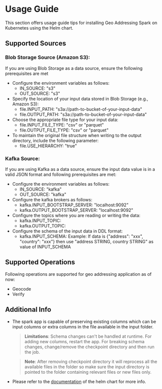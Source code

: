 # Usage Guide

This section offers usage guide tips for installing Geo Addressing Spark on Kubernetes using the Helm chart.

## Supported Sources

### **Blob Storage Source (Amazon S3)**:

If you are using Blob Storage as a data source, ensure the following prerequisites are met

- Configure the environment variables as follows:
    - IN_SOURCE: "s3"
    - OUT_SOURCE: "s3"
- Specify the location of your input data stored in Blob Storage (e.g., Amazon S3):
    - file.INPUT_PATH: "s3a://path-to-bucket-of-your-input-data"
    - file.OUTPUT_PATH: "s3a://path-to-bucket-of-your-input-data"
- Choose the appropriate file type for your input data:
    - file.INPUT_FILE_TYPE: "csv" or "parquet"
    - file.OUTPUT_FILE_TYPE: "csv" or "parquet"
- To maintain the original file structure when writing to the output directory, include the following parameter:
    - file.USE_HIERARCHY: "true"

### **Kafka Source**:

If you are using Kafka as a data source, ensure the input data value is in a valid JSON format and following prerequisites are met:

- Configure the environment variables as follows:
    - IN_SOURCE: "kafka"
    - OUT_SOURCE: "kafka"
- Configure the kafka brokers as follows:
    - kafka.INPUT_BOOTSTRAP_SERVER: "localhost:9092"
    - kafka.OUTPUT_BOOTSTRAP_SERVER: "localhost:9092"
- Configure the topics where you are reading or writing the data:
    - kafka.INPUT_TOPIC:
    - kafka.OUTPUT_TOPIC:
- Configure the schema of the input data in DDL format:
    - kafka.INPUT_SCHEMA:
      Example: If data is {"address": "xxx", "country": "xxx"} then use "address STRING, country STRING" as value of INPUT_SCHEMA

## Supported Operations

Following operations are supported for geo addressing application as of now:

- Geocode
- Verify

## Additional Info

- The spark app is capable of preserving existing columns which can be input columns or extra columns in the file
  available in the input folder.

  > **Limitations**:
  Schema changes can't be handled at runtime. For adding new columns, restart the app. For breaking schema changes, change/remove
  the
  checkpoint directory and then run the job.

  > **Note**:
  After removing checkpoint directory it will reprocess all the available files in the folder so make sure the input
  directory is pointed to the folder containing relevant files or new files only.


- Please refer to
  the [documentation](../../charts/component-charts/geo-addressing-spark-on-k8s-generic/README.md#environment-variables)
  of the helm chart for more info.
